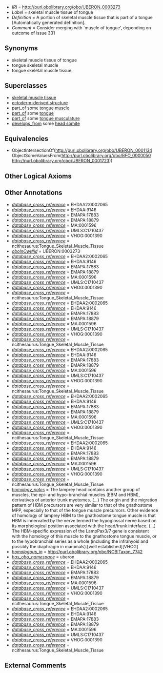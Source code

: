  * *IRI* = http://purl.obolibrary.org/obo/UBERON_0003273
 * *Label* = skeletal muscle tissue of tongue
 * *Definition* = A portion of skeletal muscle tissue that is part of a tongue [Automatically generated definition].
 * *Comment* = Consider merging with 'muscle of tongue', depending on outcome of issue 331

## Synonyms

 * skeletal muscle tissue of tongue
 * tongue skeletal muscle
 * tongue skeletal muscle tissue

## Superclasses

 * [skeletal muscle tissue](../../UBERON/34/UBERON_0001134.md)
 * [ectoderm-derived structure](../../UBERON/21/UBERON_0004121.md)
 * [part_of](../../BFO/50/BFO_0000050.md) some [tongue muscle](../../UBERON/78/UBERON_0000378.md)
 * [part_of](../../BFO/50/BFO_0000050.md) some [tongue](../../UBERON/23/UBERON_0001723.md)
 * [part_of](../../BFO/50/BFO_0000050.md) some [tongue musculature](../../UBERON/77/UBERON_0004477.md)
 * [develops_from](../../RO/02/RO_0002202.md) some [head somite](../../UBERON/94/UBERON_0005594.md)

## Equivalencies

 * ObjectIntersectionOf(<http://purl.obolibrary.org/obo/UBERON_0001134> ObjectSomeValuesFrom(<http://purl.obolibrary.org/obo/BFO_0000050> <http://purl.obolibrary.org/obo/UBERON_0001723>))

## Other Logical Axioms


## Other Annotations

 * *[database_cross_reference](../../ef/oboInOwl#hasDbXref.md)* = EHDAA2:0002065
 * *[database_cross_reference](../../ef/oboInOwl#hasDbXref.md)* = EHDAA:9146
 * *[database_cross_reference](../../ef/oboInOwl#hasDbXref.md)* = EMAPA:17883
 * *[database_cross_reference](../../ef/oboInOwl#hasDbXref.md)* = EMAPA:18879
 * *[database_cross_reference](../../ef/oboInOwl#hasDbXref.md)* = MA:0001596
 * *[database_cross_reference](../../ef/oboInOwl#hasDbXref.md)* = UMLS:C1710437
 * *[database_cross_reference](../../ef/oboInOwl#hasDbXref.md)* = VHOG:0001390
 * *[database_cross_reference](../../ef/oboInOwl#hasDbXref.md)* = ncithesaurus:Tongue_Skeletal_Muscle_Tissue
 * *[oboInOwl#id](../../id/oboInOwl#id.md)* = UBERON:0003273
 * *[database_cross_reference](../../ef/oboInOwl#hasDbXref.md)* = EHDAA2:0002065
 * *[database_cross_reference](../../ef/oboInOwl#hasDbXref.md)* = EHDAA:9146
 * *[database_cross_reference](../../ef/oboInOwl#hasDbXref.md)* = EMAPA:17883
 * *[database_cross_reference](../../ef/oboInOwl#hasDbXref.md)* = EMAPA:18879
 * *[database_cross_reference](../../ef/oboInOwl#hasDbXref.md)* = MA:0001596
 * *[database_cross_reference](../../ef/oboInOwl#hasDbXref.md)* = UMLS:C1710437
 * *[database_cross_reference](../../ef/oboInOwl#hasDbXref.md)* = VHOG:0001390
 * *[database_cross_reference](../../ef/oboInOwl#hasDbXref.md)* = ncithesaurus:Tongue_Skeletal_Muscle_Tissue
 * *[database_cross_reference](../../ef/oboInOwl#hasDbXref.md)* = EHDAA2:0002065
 * *[database_cross_reference](../../ef/oboInOwl#hasDbXref.md)* = EHDAA:9146
 * *[database_cross_reference](../../ef/oboInOwl#hasDbXref.md)* = EMAPA:17883
 * *[database_cross_reference](../../ef/oboInOwl#hasDbXref.md)* = EMAPA:18879
 * *[database_cross_reference](../../ef/oboInOwl#hasDbXref.md)* = MA:0001596
 * *[database_cross_reference](../../ef/oboInOwl#hasDbXref.md)* = UMLS:C1710437
 * *[database_cross_reference](../../ef/oboInOwl#hasDbXref.md)* = VHOG:0001390
 * *[database_cross_reference](../../ef/oboInOwl#hasDbXref.md)* = ncithesaurus:Tongue_Skeletal_Muscle_Tissue
 * *[database_cross_reference](../../ef/oboInOwl#hasDbXref.md)* = EHDAA2:0002065
 * *[database_cross_reference](../../ef/oboInOwl#hasDbXref.md)* = EHDAA:9146
 * *[database_cross_reference](../../ef/oboInOwl#hasDbXref.md)* = EMAPA:17883
 * *[database_cross_reference](../../ef/oboInOwl#hasDbXref.md)* = EMAPA:18879
 * *[database_cross_reference](../../ef/oboInOwl#hasDbXref.md)* = MA:0001596
 * *[database_cross_reference](../../ef/oboInOwl#hasDbXref.md)* = UMLS:C1710437
 * *[database_cross_reference](../../ef/oboInOwl#hasDbXref.md)* = VHOG:0001390
 * *[database_cross_reference](../../ef/oboInOwl#hasDbXref.md)* = ncithesaurus:Tongue_Skeletal_Muscle_Tissue
 * *[database_cross_reference](../../ef/oboInOwl#hasDbXref.md)* = EHDAA2:0002065
 * *[database_cross_reference](../../ef/oboInOwl#hasDbXref.md)* = EHDAA:9146
 * *[database_cross_reference](../../ef/oboInOwl#hasDbXref.md)* = EMAPA:17883
 * *[database_cross_reference](../../ef/oboInOwl#hasDbXref.md)* = EMAPA:18879
 * *[database_cross_reference](../../ef/oboInOwl#hasDbXref.md)* = MA:0001596
 * *[database_cross_reference](../../ef/oboInOwl#hasDbXref.md)* = UMLS:C1710437
 * *[database_cross_reference](../../ef/oboInOwl#hasDbXref.md)* = VHOG:0001390
 * *[database_cross_reference](../../ef/oboInOwl#hasDbXref.md)* = ncithesaurus:Tongue_Skeletal_Muscle_Tissue
 * *[database_cross_reference](../../ef/oboInOwl#hasDbXref.md)* = EHDAA2:0002065
 * *[database_cross_reference](../../ef/oboInOwl#hasDbXref.md)* = EHDAA:9146
 * *[database_cross_reference](../../ef/oboInOwl#hasDbXref.md)* = EMAPA:17883
 * *[database_cross_reference](../../ef/oboInOwl#hasDbXref.md)* = EMAPA:18879
 * *[database_cross_reference](../../ef/oboInOwl#hasDbXref.md)* = MA:0001596
 * *[database_cross_reference](../../ef/oboInOwl#hasDbXref.md)* = UMLS:C1710437
 * *[database_cross_reference](../../ef/oboInOwl#hasDbXref.md)* = VHOG:0001390
 * *[database_cross_reference](../../ef/oboInOwl#hasDbXref.md)* = ncithesaurus:Tongue_Skeletal_Muscle_Tissue
 * *[homology_notes](../../UBPROP/03/UBPROP_0000003.md)* = The lamprey head contains another group of muscles, the epi- and hypo-branchial muscles (EBM and HBM), derivatives of anterior trunk myotomes. (...) The origin and the migration pattern of HBM precursors are very similar to that of the gnathostome MPP, especially to that of the tongue muscle precursors. Other evidence of homology of lamprey HBM to the gnathostome tongue muscle is that HBM is innervated by the nerve termed the hypoglossal nerve based on its morphological position associated with the head/trunk interface. (...) The HBM-specific expression of the LampPax3/7 gene is consistent with the homology of this muscle to the gnathostome tongue muscle, or to the hypobranchial series as a whole (including the infrahyoid and possibly the diaphragm in mammals).[well established][VHOG]
 * *[homologous_in](../../core#homologous/in/core#homologous_in.md)* = http://purl.obolibrary.org/obo/NCBITaxon_7742
 * *[has_obo_namespace](../../ce/oboInOwl#hasOBONamespace.md)* = uberon
 * *[database_cross_reference](../../ef/oboInOwl#hasDbXref.md)* = EHDAA2:0002065
 * *[database_cross_reference](../../ef/oboInOwl#hasDbXref.md)* = EHDAA:9146
 * *[database_cross_reference](../../ef/oboInOwl#hasDbXref.md)* = EMAPA:17883
 * *[database_cross_reference](../../ef/oboInOwl#hasDbXref.md)* = EMAPA:18879
 * *[database_cross_reference](../../ef/oboInOwl#hasDbXref.md)* = MA:0001596
 * *[database_cross_reference](../../ef/oboInOwl#hasDbXref.md)* = UMLS:C1710437
 * *[database_cross_reference](../../ef/oboInOwl#hasDbXref.md)* = VHOG:0001390
 * *[database_cross_reference](../../ef/oboInOwl#hasDbXref.md)* = ncithesaurus:Tongue_Skeletal_Muscle_Tissue
 * *[database_cross_reference](../../ef/oboInOwl#hasDbXref.md)* = EHDAA2:0002065
 * *[database_cross_reference](../../ef/oboInOwl#hasDbXref.md)* = EHDAA:9146
 * *[database_cross_reference](../../ef/oboInOwl#hasDbXref.md)* = EMAPA:17883
 * *[database_cross_reference](../../ef/oboInOwl#hasDbXref.md)* = EMAPA:18879
 * *[database_cross_reference](../../ef/oboInOwl#hasDbXref.md)* = MA:0001596
 * *[database_cross_reference](../../ef/oboInOwl#hasDbXref.md)* = UMLS:C1710437
 * *[database_cross_reference](../../ef/oboInOwl#hasDbXref.md)* = VHOG:0001390
 * *[database_cross_reference](../../ef/oboInOwl#hasDbXref.md)* = ncithesaurus:Tongue_Skeletal_Muscle_Tissue

## External Comments

